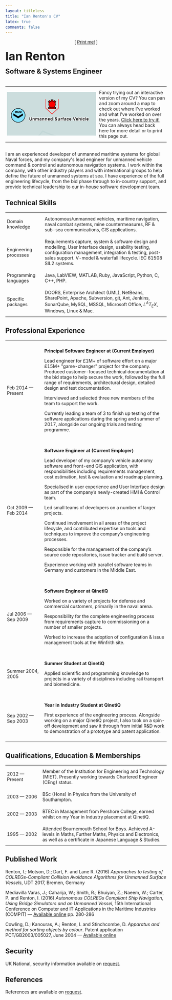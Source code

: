 ```yaml
---
layout: titleless
title: "Ian Renton's CV"
latex: true
comments: false
---
```


<style>
h1 {
  margin-top: 0;
  font-size: 36px;
}
td {
  padding: 10px 5px;
  min-width: 7em;
}
.printme {
  text-align: center;
  font-family: sans-serif;
  text-decoration: none;
}
.contact {
  display: none;
}
.visualhook {
  margin-bottom: 2em !important;
}
@media print {
  .printme {
    display: none;
  }
  .visualhook {
    display: none;
  }
  .contact {
    display: block;
  }
}
@media screen and (max-width: 799px) {
  .visualhook {
    display: none;
  }
}
</style>

<p class="printme">[ <a href="#" onclick="window.print();">Print me!</a> ]</p>
<div class="contact" style="float:right;">ian@ianrenton.com<br/>http://ianrenton.com</div>
<div style="display:block;"><h1 style="text-decoration: none">Ian&nbsp;Renton</h1>
<h2 style="position: relative; top: -0.8em; text-decoration: none">Software&nbsp;&amp;&nbsp;Systems&nbsp;Engineer</h2></div>

<div class="notes visualhook">
<table cellspacing="10" border="0"><tr><td>
<a href="/cv/visual/"><img src="/cv/visual-cv.png" style="max-width: 300px !important;"></a></td>
<td>Fancy trying out an interactive version of my CV? You can pan and zoom around a map to check out where I've worked and what I've worked on over the years. <a href="/cv/visual/">Click here to try it!</a> You can always head back here for more detail or to print this page out.</td></tr></table>
</div>

I am an experienced developer of unmanned maritime systems for global Naval forces, and my company's lead engineer for unmanned vehicle command & control and autonomous navigation systems. I work within the company, with other industry players and with international groups to help define the future of unmanned systems at sea. I have experience of the full engineering lifecycle, from the bid phase through to in-country support, and provide technical leadership to our in-house software development team.

## Technical Skills

<table cellspacing="0"><tr><td>
Domain knowledge
</td><td>
Autonomous/unmanned vehicles, maritime navigation, naval combat systems, mine countermeasures, RF & sub-sea communications, GIS applications.
</td></tr><tr><td>
Engineering processes
</td><td>
Requirements capture, system & software design and modelling, User Interface design, usability testing, configuration management, integration & testing, post-sales support. V-model & waterfall lifecycle. IEC 61508 SIL2 systems.
</td></tr><tr><td>
Programming languages
</td><td>
Java, LabVIEW, MATLAB, Ruby, JavaScript, Python, C, C++, PHP.
</td></tr><tr><td>
Specific packages
</td><td>
DOORS, Enterprise Architect (UML), NetBeans, SharePoint, Apache, Subversion, git, Ant, Jenkins, SonarQube, MySQL, MSSQL, Microsoft Office, <i>L<sup>A</sup>T<sub>E</sub>X</i>, Windows, Linux & Mac.
</td></tr></table>

## Professional Experience

<table cellspacing="0"><tr><td>
Feb&nbsp;2014 &mdash; Present
</td><td>
<p><b>Principal Software Engineer at (Current Employer)</b></p>
<p>Lead engineer for £1M+ of software effort on a major £15M+ "game-changer" project for the company. Produced customer-focused technical documentation at the bid stage to help secure the work, followed by the full range of requirements, architectural design, detailed design and test documentation.</p>
<p>Interviewed and selected three new members of the team to support the work.</p>
<p>Currently leading a team of 3 to finish up testing of the software applications during the spring and summer of 2017, alongside our ongoing trials and testing programme.</p>
</td></tr><tr><td>

Oct&nbsp;2009 &mdash; Feb&nbsp;2014
</td><td>
<p><b>Software Engineer at (Current Employer)</b></p>
<p>Lead developer of my company’s vehicle autonomy software and front-end GIS application, with responsibilities including requirements management, cost estimation, test & evaluation and roadmap planning.</p>
<p>Specialised in user experience and User Interface design as part of the company’s newly-created HMI & Control team.</p>
<p>Led small teams of developers on a number of larger projects.</p>
<p>Continued involvement in all areas of the project lifecycle, and contributed expertise on tools and techniques to improve the company’s engineering processes.</p>
<p>Responsible for the management of the company’s source code repositories, issue tracker and build server.</p>
<p>Experience working with parallel software teams in Germany and customers in the Middle East.</p>
</td></tr><tr><td>

Jul&nbsp;2006 &mdash; Sep&nbsp;2009
</td><td>
<p><b>Software Engineer at QinetiQ</b></p>
<p>Worked on a variety of projects for defense and commercial customers, primarily in the naval arena.</p>
<p>Responsibility for the complete engineering process from requirements capture to commissioning on a number of smaller projects.</p>
<p>Worked to increase the adoption of configuration & issue management tools at the Winfrith site.</p>
</td></tr><tr><td>

Summer&nbsp;2004, 2005
</td><td>
<p><b>Summer Student at QinetiQ</b></p>
<p>Applied scientific and programming knowledge to projects in a variety of disciplines including rail transport and biomedicine.</p>
</td></tr><tr><td>

Sep&nbsp;2002 &mdash; Sep&nbsp;2003
</td><td>
<p><b>Year in Industry Student at QinetiQ</b></p>
<p>First experience of the engineering process. Alongside working on a major QinetiQ project, I also took on a spin-off development and saw it through from initial R&D work to demonstration of a prototype and patent application.</p>
</td></tr></table>

## Qualifications, Education & Memberships

<table cellspacing="0"><tr><td>
2012 &mdash; Present
</td><td>
Member of the Institution for Engineering and Technology (MIET). Presently working towards Chartered Engineer (CEng) status.
</td></tr><tr><td>
2003 &mdash; 2006
</td><td>
BSc (Hons) in Physics from the University of Southampton.
</td></tr><tr><td>
2002 &mdash; 2003
</td><td>
BTEC in Management from Pershore College, earned whilst on my Year in Industry placement at QinetiQ.
</td></tr><tr><td>
1995 &mdash; 2002
</td><td>
Attended Bournemouth School for Boys. Achieved A-levels in Maths, Further Maths,
Physics and Electronics, as well as a certificate in Japanese Language & Studies.
</td></tr></table>

## Published Work

Renton, I.; Motson, D.; Dart, F. and Lane R. (2016) *Approaches to testing of COLREGs-Compliant Collision Avoidance Algorithms for Unmanned Surface Vessels*, UDT 2017, Bremen, Germany

Mediavilla Varas, J.; Caharija, W.; Smith, R.; Bhuiyan, Z.; Naeem, W.; Carter, P. and Renton, I. (2016) *Autonomous COLREGs Compliant Ship Navigation, Using Bridge Simulators and an Unmanned Vessel*, 15th International Conference on Computer and IT Applications in the Maritime Industries (COMPIT) &mdash; [Available online](http://data.hiper-conf.info/compit2016_lecce.pdf) pp. 280-286

Cowling, D.; Kanouras, A.; Renton, I. and Stinchcombe, D. *Apparatus and method for sorting objects by colour*. Patent application PCT/GB2003/005027, June 2004 &mdash; [Available online](https://www.google.com/patents/WO2004045781A1?cl=en)

## Security

UK National, security information available on <a href="mailto:ian@ianrenton.com">request</a>.

## References

References are available on <a href="mailto:ian@ianrenton.com">request</a>.
